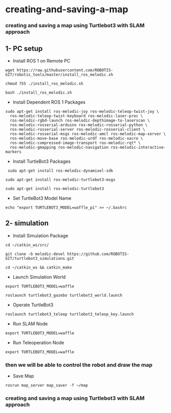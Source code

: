 # creating-and-saving-a-map
### creating and saving a map using Turtlebot3 with SLAM approach
## 1- PC setup
* Install ROS 1 on Remote PC
```
wget https://raw.githubusercontent.com/ROBOTIS-GIT/robotis_tools/master/install_ros_melodic.sh
```
```
chmod 755 ./install_ros_melodic.sh 
```
```
bash ./install_ros_melodic.sh
```
* Install Dependent ROS 1 Packages
```
sudo apt-get install ros-melodic-joy ros-melodic-teleop-twist-joy \
  ros-melodic-teleop-twist-keyboard ros-melodic-laser-proc \
  ros-melodic-rgbd-launch ros-melodic-depthimage-to-laserscan \
  ros-melodic-rosserial-arduino ros-melodic-rosserial-python \
  ros-melodic-rosserial-server ros-melodic-rosserial-client \
  ros-melodic-rosserial-msgs ros-melodic-amcl ros-melodic-map-server \
  ros-melodic-move-base ros-melodic-urdf ros-melodic-xacro \
  ros-melodic-compressed-image-transport ros-melodic-rqt* \
  ros-melodic-gmapping ros-melodic-navigation ros-melodic-interactive-markers
  ```
  * Install TurtleBot3 Packages
```
 sudo apt-get install ros-melodic-dynamixel-sdk
 ```
 ```
 sudo apt-get install ros-melodic-turtlebot3-msgs
 ```
 ```
 sudo apt-get install ros-melodic-turtlebot3
 ```
 * Set TurtleBot3 Model Name
 ```
 echo "export TURTLEBOT3_MODEL=waffle_pi" >> ~/.bashrc
 ```
 ## 2- simulation
 * Install Simulation Package
 ```
 cd ~/catkin_ws/src/
 ```
 ```
 git clone -b melodic-devel https://github.com/ROBOTIS-GIT/turtlebot3_simulations.git
 ```
 ```
 cd ~/catkin_ws && catkin_make
 ```
 * Launch Simulation World
```
export TURTLEBOT3_MODEL=waffle
```
```
roslaunch turtlebot3_gazebo turtlebot3_world.launch
```
* Operate TurtleBot3
```
roslaunch turtlebot3_teleop turtlebot3_teleop_key.launch
```
* Run SLAM Node
```
export TURTLEBOT3_MODEL=waffle
```
* Run Teleoperation Node
```
export TURTLEBOT3_MODEL=waffle
```
### then we will be able to control the robot and draw the map
* Save Map
```
rosrun map_server map_saver -f ~/map
```
### creating and saving a map using Turtlebot3 with SLAM approach
